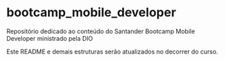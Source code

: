 # bootcamp_mobile_developer
Repositório dedicado ao conteúdo do Santander Bootcamp Mobile Developer ministrado pela DIO

Este README e demais estruturas serão atualizados no decorrer do curso.
